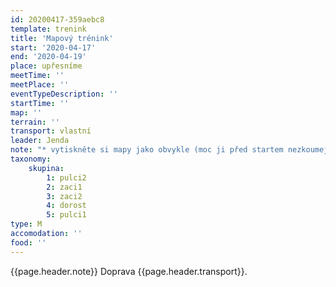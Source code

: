```yaml
---
id: 20200417-359aebc8
template: trenink
title: 'Mapový trénink'
start: '2020-04-17'
end: '2020-04-19'
place: upřesníme
meetTime: ''
meetPlace: ''
eventTypeDescription: ''
startTime: ''
map: ''
terrain: ''
transport: vlastní
leader: Jenda
note: "* vytiskněte si mapy jako obvykle (moc ji před startem nezkoumejte, ať si nekazíte zážitek)\r\n*  na kontrolách budou fábory z mlíka, kontroly pro DH10 - 12 budou mít na fáboru napsané číslo\r\n* samozřejmostí je tabulka příjezdů"
taxonomy:
    skupina:
        1: pulci2
        2: zaci1
        3: zaci2
        4: dorost
        5: pulci1
type: M
accomodation: ''
food: ''
---
```

{{page.header.note}}
 Doprava {{page.header.transport}}.
